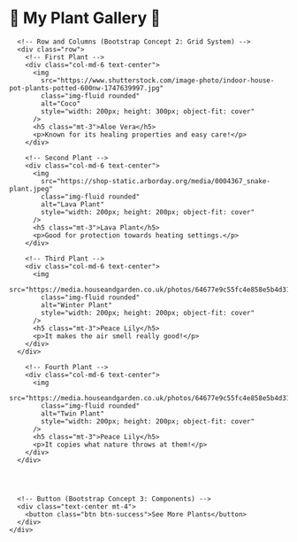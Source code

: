 <!DOCTYPE html>
<html lang="en">
  <head>
    <meta charset="UTF-8" />
    <title>Plant Gallery</title>
    <!-- Bootstrap CSS link -->
    <link
      href="https://cdn.jsdelivr.net/npm/bootstrap@5.3.0/dist/css/bootstrap.min.css"
      rel="stylesheet"
    />
  </head>
  <body>
    <!-- Container (Bootstrap Concept 1: Layout using Container) -->
    <div class="container my-5">
      <h1 class="text-center mb-4">🌱 My Plant Gallery 🌱</h1>

      <!-- Row and Columns (Bootstrap Concept 2: Grid System) -->
      <div class="row">
        <!-- First Plant -->
        <div class="col-md-6 text-center">
          <img
            src="https://www.shutterstock.com/image-photo/indoor-house-pot-plants-potted-600nw-1747639997.jpg"
            class="img-fluid rounded"
            alt="Coco"
            style="width: 200px; height: 300px; object-fit: cover"
          />
          <h5 class="mt-3">Aloe Vera</h5>
          <p>Known for its healing properties and easy care!</p>
        </div>

        <!-- Second Plant -->
        <div class="col-md-6 text-center">
          <img
            src="https://shop-static.arborday.org/media/0004367_snake-plant.jpeg"
            class="img-fluid rounded"
            alt="Lava Plant"
            style="width: 200px; height: 200px; object-fit: cover"
          />
          <h5 class="mt-3">Lava Plant</h5>
          <p>Good for protection towards heating settings.</p>
        </div>

        <!-- Third Plant -->
        <div class="col-md-6 text-center">
          <img
            src="https://media.houseandgarden.co.uk/photos/64677e9c55fc4e858e5b4d31/master/w_1600%2Cc_limit/492766473"
            class="img-fluid rounded"
            alt="Winter Plant"
            style="width: 200px; height: 200px; object-fit: cover"
          />
          <h5 class="mt-3">Peace Lily</h5>
          <p>It makes the air smell really good!</p>
        </div>
      </div>

        <!-- Fourth Plant -->
        <div class="col-md-6 text-center">
          <img
            src="https://media.houseandgarden.co.uk/photos/64677e9c55fc4e858e5b4d31/master/w_1600%2Cc_limit/492766473"
            class="img-fluid rounded"
            alt="Twin Plant"
            style="width: 200px; height: 200px; object-fit: cover"
          />
          <h5 class="mt-3">Peace Lily</h5>
          <p>It copies what nature throws at them!</p>
        </div>
      </div>


      

      <!-- Button (Bootstrap Concept 3: Components) -->
      <div class="text-center mt-4">
        <button class="btn btn-success">See More Plants</button>
      </div>
    </div>
  </body>
</html>
